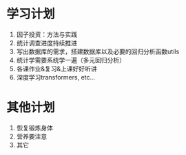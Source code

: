 # 学习计划

1. 因子投资：方法与实践
2. 统计调查进度持续推进
3. 写出数据库的需求，搭建数据库以及必要的回归分析函数utils
4. 统计学需要系统学一遍（多元回归分析）
5. 各课作业&复习&上课好好听讲
6. 深度学习transformers, etc...

# 其他计划

1. 恢复锻炼身体
2. 营养要注意
3. 其它

